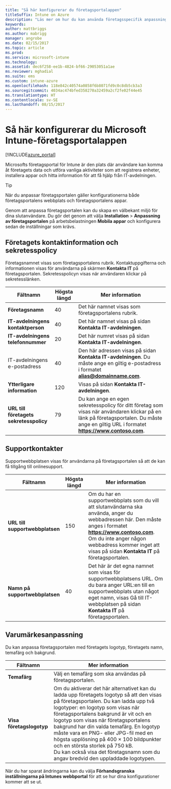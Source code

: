 ```yaml
---
title: "Så här konfigurerar du företagsportalappen"
titleSuffix: Intune on Azure
description: "Läs mer om hur du kan använda företagsspecifik anpassning i Intune-företagsportalsappen. \""
keywords: 
author: mattbriggs
ms.author: mabrigg
manager: angrobe
ms.date: 02/15/2017
ms.topic: article
ms.prod: 
ms.service: microsoft-intune
ms.technology: 
ms.assetid: dec6f258-ee1b-4824-bf66-29053051a1ae
ms.reviewer: mghadial
ms.suite: ems
ms.custom: intune-azure
ms.openlocfilehash: 118e842c40574a0858f6b8071fd9c0c8db5cb3a3
ms.sourcegitcommit: 4034ac474bfed358270a32459a2cf2fe02f44e45
ms.translationtype: HT
ms.contentlocale: sv-SE
ms.lasthandoff: 08/15/2017
---
```

# <a name="how-to-configure-the-microsoft-intune-company-portal-app"></a>Så här konfigurerar du Microsoft Intune-företagsportalappen

[!INCLUDE[azure_portal](./includes/azure_portal.md)]

Microsofts företagsportal för Intune är den plats där användare kan komma åt företagets data och utföra vanliga aktiviteter som att registrera enheter, installera appar och hitta information för att få hjälp från IT-avdelningen.        

> [!Tip]        
> När du anpassar företagsportalen gäller konfigurationerna både företagsportalens webbplats och företagsportalens appar.       

Genom att anpassa företagsportalen kan du skapa en välbekant miljö för dina slutanvändare. Du gör det genom att välja **Installation** > **Anpassning av företagsportalen** på arbetsbelastningen **Mobila appar**  och konfigurera sedan de inställningar som krävs.      

## <a name="company-contact-information-and-privacy-statement"></a>Företagets kontaktinformation och sekretesspolicy        
Företagsnamnet visas som företagsportalens rubrik. Kontaktuppgifterna och informationen visas för användarna på skärmen **Kontakta IT** på företagsportalen. Sekretesspolicyn visas när användaren klickar på sekretesslänken.        


|Fältnamn|Högsta längd|Mer information|        
|-|-|-|     
|**Företagsnamn**|40|Det här namnet visas som företagsportalens rubrik.|        
|**IT-avdelningens kontaktperson**|40|Det här namnet visas på sidan **Kontakta IT-avdelningen**.|      
|**IT-avdelningens telefonnummer**|20|Det här numret visas på sidan **Kontakta IT-avdelningen**.|        
|IT-avdelningens e-postadress|40|Den här adressen visas på sidan **Kontakta IT-avdelningen**. Du måste ange en giltig e-postadress i formatet **alias@domainname.com**.|     
|**Ytterligare information**|120|Visas på sidan **Kontakta IT-avdelningen**.|      
|**URL till företagets sekretesspolicy**|79|Du kan ange en egen sekretesspolicy för ditt företag som visas när användaren klickar på en länk på företagsportalen. Du måste ange en giltig URL i formatet **https://www.contoso.com**.|        

## <a name="support-contacts"></a>Supportkontakter     
Supportwebbplatsen visas för användarna på företagsportalen så att de kan få tillgång till onlinesupport.        



|Fältnamn|Högsta längd|Mer information|        
|-|-|-|     
|**URL till supportwebbplatsen**|150|Om du har en supportwebbplats som du vill att slutanvändarna ska använda, anger du webbadressen här. Den måste anges i formatet **https://www.contoso.com**. Om du inte anger någon webbadress kommer inget att visas på sidan **Kontakta IT** på företagsportalen.|        
|**Namn på supportwebbplatsen**|40|Det här är det egna namnet som visas för supportwebbplatsens URL. Om du bara anger URL:en till en supportwebbplats utan något eget namn, visas Gå till IT-webbplatsen på sidan **Kontakta IT** på företagsportalen.       

## <a name="company-branding-customization"></a>Varumärkesanpassning       
Du kan anpassa företagsportalen med företagets logotyp, företagets namn, temafärg och bakgrund.     



|Fältnamn|Mer information|       
|-|-|       
|**Temafärg**|Välj en temafärg som ska användas på företagsportalen.|      
|**Visa företagslogotyp**|Om du aktiverar det här alternativet kan du ladda upp företagets logotyp så att den visas på företagsportalen. Du kan ladda upp två logotyper: en logotyp som visas när företagsportalens bakgrund är vit och en logotyp som visas när företagsportalens bakgrund har din valda temafärg. En logotyp måste vara en PNG- eller JPG-fil med en högsta upplösning på 400 × 100 bildpunkter och en största storlek på 750 kB.<br>Du kan också visa det företagsnamn som du angav bredvid den uppladdade logotypen.|      

När du har sparat ändringarna kan du välja **Förhandsgranska inställningarna på Intunes webbportal** för att se hur dina konfigurationer kommer att se ut.
